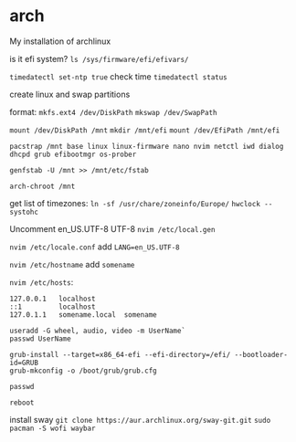 # arch
My installation of archlinux

is it efi system? `ls /sys/firmware/efi/efivars/`

`timedatectl set-ntp true`
check time `timedatectl status`

create linux and swap partitions 

format: `mkfs.ext4 /dev/DiskPath`
        `mkswap /dev/SwapPath`
        
`mount /dev/DiskPath /mnt`
`mkdir /mnt/efi`
`mount /dev/EfiPath /mnt/efi`

`pacstrap /mnt base linux linux-firmware nano nvim netctl iwd dialog dhcpd grub efibootmgr os-prober`

`genfstab -U /mnt >> /mnt/etc/fstab`

`arch-chroot /mnt`


get list of timezones: `ln -sf /usr/chare/zoneinfo/Europe/`
`hwclock --systohc` 

Uncomment en_US.UTF-8 UTF-8 `nvim /etc/local.gen` 

`nvim /etc/locale.conf` add `LANG=en_US.UTF-8`

`nvim /etc/hostname` add `somename`

`nvim /etc/hosts`:
```
127.0.0.1   localhost
::1         localhost
127.0.1.1   somename.local  somename
```
```
useradd -G wheel, audio, video -m UserName`
passwd UserName
```

```
grub-install --target=x86_64-efi --efi-directory=/efi/ --bootloader-id=GRUB
grub-mkconfig -o /boot/grub/grub.cfg
```
`passwd`

`reboot`


install sway `git clone https://aur.archlinux.org/sway-git.git`
`sudo pacman -S wofi waybar`


